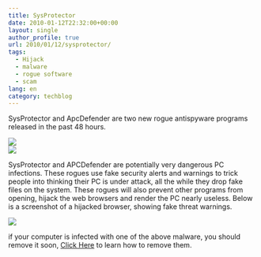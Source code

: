 ```yaml
---
title: SysProtector
date: 2010-01-12T22:32:00+00:00
layout: single
author_profile: true
url: 2010/01/12/sysprotector/
tags:
  - Hijack
  - malware
  - rogue software
  - scam
lang: en
category: techblog
---
```

SysProtector and ApcDefender are two new rogue antispyware programs released in the past 48 hours.

<div>
  <a href="http://4.bp.blogspot.com/_vaUVXcmC3OI/S0zwyLj5v9I/AAAAAAAAAmI/2qroQL45TYo/s1600-h/SysProtector_GUI.jpg" imageanchor="1"><img border="0" src="http://4.bp.blogspot.com/_vaUVXcmC3OI/S0zwyLj5v9I/AAAAAAAAAmI/2qroQL45TYo/s640/SysProtector_GUI.jpg" /></a>
</div>



<div>
  <a href="http://4.bp.blogspot.com/_vaUVXcmC3OI/S0zwwT80j2I/AAAAAAAAAmA/ZEMmFsI4hH0/s1600-h/APCDefender_GUI.jpg" imageanchor="1"><img border="0" src="http://4.bp.blogspot.com/_vaUVXcmC3OI/S0zwwT80j2I/AAAAAAAAAmA/ZEMmFsI4hH0/s640/APCDefender_GUI.jpg" /></a>
</div>

SysProtector and APCDefender are potentially very dangerous PC infections. These rogues use fake security alerts and warnings to trick people into thinking their PC is under attack, all the while they drop fake files on the system. These rogues will also prevent other programs from opening, hijack the web browsers and render the PC nearly useless. Below is a screenshot of a hijacked browser, showing fake threat warnings.

<div>
  <a href="http://4.bp.blogspot.com/_vaUVXcmC3OI/S0zxBK1NLdI/AAAAAAAAAmQ/dMybEAMMuW4/s1600-h/apcdefender-FakeSmoke_BrowserHijackingEnglish.jpg" imageanchor="1"><img border="0" src="http://4.bp.blogspot.com/_vaUVXcmC3OI/S0zxBK1NLdI/AAAAAAAAAmQ/dMybEAMMuW4/s320/apcdefender-FakeSmoke_BrowserHijackingEnglish.jpg" /></a>
</div>

if your computer is infected with one of the above malware, you should remove it soon, [Click Here](http://sites.google.com/site/boelectronic/computer/security/virus-removing) to learn how to remove them.